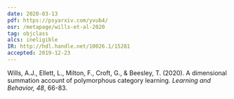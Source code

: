 ```yaml
---
date: 2020-03-13
pdf: https://psyarxiv.com/yvub4/
osr: /metapage/wills-et-al-2020
tag: objclass
alcs: ineligible
IR: http://hdl.handle.net/10026.1/15281
accepted: 2019-12-23
---
```


Wills, A.J., Ellett, L., Milton, F., Croft, G., & Beesley, T. (2020). A dimensional summation account of polymorphous category learning. _Learning and Behavior, 48_, 66-83. 



